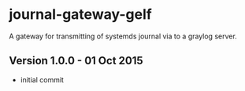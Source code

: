 journal-gateway-gelf
====================

A gateway for transmitting of systemds journal via to a graylog server.

Version 1.0.0 - 01 Oct 2015
---------------------------

* initial commit
